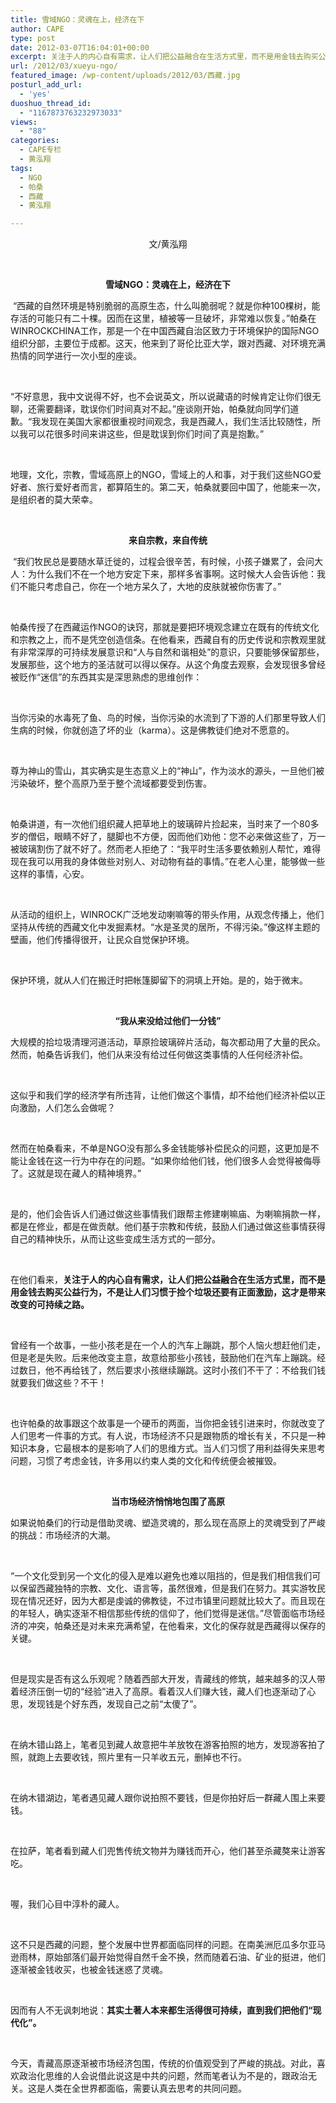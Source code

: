 ```yaml
---
title: 雪域NGO：灵魂在上，经济在下
author: CAPE
type: post
date: 2012-03-07T16:04:01+00:00
excerpt: 关注于人的内心自有需求，让人们把公益融合在生活方式里，而不是用金钱去购买公益行为，不是让人们习惯于捡个垃圾还要有正面激励，这才是带来改变的可持续之路。
url: /2012/03/xueyu-ngo/
featured_image: /wp-content/uploads/2012/03/西藏.jpg
posturl_add_url:
  - 'yes'
duoshuo_thread_id:
  - "1167873763232973033"
views:
  - "88"
categories:
  - CAPE专栏
  - 黄泓翔
tags:
  - NGO
  - 帕桑
  - 西藏
  - 黄泓翔

---
```

<p align="center">
  文/黄泓翔
</p>

&nbsp;

<p align="center">
  <strong>雪域</strong><strong>NGO</strong><strong>：灵魂在上，经济在下</strong>
</p>

<p align="left">
   “西藏的自然环境是特别脆弱的高原生态，什么叫脆弱呢？就是你种100棵树，能存活的可能只有二十棵。因而在这里，植被等一旦破坏，非常难以恢复。”帕桑在WINROCKCHINA工作，那是一个在中国西藏自治区致力于环境保护的国际NGO组织分部，主要位于成都。这天，他来到了哥伦比亚大学，跟对西藏、对环境充满热情的同学进行一次小型的座谈。
</p>

&nbsp;

<p align="left">
  “不好意思，我中文说得不好，也不会说英文，所以说藏语的时候肯定让你们很无聊，还需要翻译，耽误你们时间真对不起。”座谈刚开始，帕桑就向同学们道歉。“我发现在美国大家都很重视时间观念，我是西藏人，我们生活比较随性，所以我可以花很多时间来讲这些，但是耽误到你们时间了真是抱歉。”
</p>

&nbsp;

<p align="left">
  地理，文化，宗教，雪域高原上的NGO，雪域上的人和事，对于我们这些NGO爱好者、旅行爱好者而言，都算陌生的。第二天，帕桑就要回中国了，他能来一次，是组织者的莫大荣幸。
</p>

&nbsp;

<p align="center">
  <strong>来自宗教，来自传统</strong>
</p>

<p align="left">
   “我们牧民总是要随水草迁徙的，过程会很辛苦，有时候，小孩子嫌累了，会问大人：为什么我们不在一个地方安定下来，那样多省事啊。这时候大人会告诉他：我们不能只考虑自己，你在一个地方呆久了，大地的皮肤就被你伤害了。”
</p>

&nbsp;

<p align="left">
  帕桑传授了在西藏运作NGO的诀窍，那就是要把环境观念建立在既有的传统文化和宗教之上，而不是凭空创造信条。在他看来，西藏自有的历史传说和宗教观里就有非常深厚的可持续发展意识和“人与自然和谐相处”的意识，只要能够保留那些，发展那些，这个地方的圣洁就可以得以保存。从这个角度去观察，会发现很多曾经被贬作“迷信”的东西其实是深思熟虑的思维创作：
</p>

&nbsp;

<p align="left">
  当你污染的水毒死了鱼、鸟的时候，当你污染的水流到了下游的人们那里导致人们生病的时候，你就创造了坏的业（karma）。这是佛教徒们绝对不愿意的。
</p>

&nbsp;

<p align="left">
  尊为神山的雪山，其实确实是生态意义上的“神山”，作为淡水的源头，一旦他们被污染破坏，整个高原乃至于整个流域都要受到伤害。
</p>

&nbsp;

<p align="left">
  帕桑讲道，有一次他们组织藏人把草地上的玻璃碎片捡起来，当时来了一个80多岁的僧侣，眼睛不好了，腿脚也不方便，因而他们劝他：您不必来做这些了，万一被玻璃割伤了就不好了。然而老人拒绝了：“我平时生活多要依赖别人帮忙，难得现在我可以用我的身体做些对别人、对动物有益的事情。”在老人心里，能够做一些这样的事情，心安。
</p>

&nbsp;

<p align="left">
  从活动的组织上，WINROCK广泛地发动喇嘛等的带头作用，从观念传播上，他们坚持从传统的西藏文化中发掘素材。“水是圣灵的居所，不得污染。”像这样主题的壁画，他们传播得很开，让民众自觉保护环境。
</p>

&nbsp;

<p align="left">
  保护环境，就从人们在搬迁时把帐篷脚留下的洞填上开始。是的，始于微末。
</p>

&nbsp;

<p align="center">
  <strong>“</strong><strong>我从来没给过他们一分钱</strong><strong>”</strong>
</p>

<p align="left">
  大规模的拾垃圾清理河道活动，草原捡玻璃碎片活动，每次都动用了大量的民众。然而，帕桑告诉我们，他们从来没有给过任何做这类事情的人任何经济补偿。
</p>

&nbsp;

<p align="left">
  这似乎和我们学的经济学有所违背，让他们做这个事情，却不给他们经济补偿以正向激励，人们怎么会做呢？
</p>

&nbsp;

<p align="left">
  然而在帕桑看来，不单是NGO没有那么多金钱能够补偿民众的问题，这更加是不能让金钱在这一行为中存在的问题。“如果你给他们钱，他们很多人会觉得被侮辱了。这就是现在藏人的精神境界。”
</p>

&nbsp;

<p align="left">
  是的，他们会告诉人们通过做这些事情我们跟帮主修建喇嘛庙、为喇嘛捐款一样，都是在修业，都是在做贡献。他们基于宗教和传统，鼓励人们通过做这些事情获得自己的精神快乐，从而让这些变成生活方式的一部分。
</p>

&nbsp;

<p align="left">
  在他们看来，<strong>关注于人的内心自有需求，让人们把公益融合在生活方式里，而不是用金钱去购买公益行为，不是让人们习惯于捡个垃圾还要有正面激励，这才是带来改变的可持续之路。</strong>
</p>

&nbsp;

<p align="left">
  曾经有一个故事，一些小孩老是在一个人的汽车上蹦跳，那个人恼火想赶他们走，但是老是失败。后来他改变主意，故意给那些小孩钱，鼓励他们在汽车上蹦跳。经过数日，他不再给钱了，然后要求小孩继续蹦跳。这时小孩们不干了：不给我们钱就要我们做这些？不干！
</p>

&nbsp;

<p align="left">
  也许帕桑的故事跟这个故事是一个硬币的两面，当你把金钱引进来时，你就改变了人们思考一件事的方式。有人说，市场经济不只是跟物质的增长有关，不只是一种知识本身，它最根本的是影响了人们的思维方式。当人们习惯了用利益得失来思考问题，习惯了考虑金钱，许多用以约束人类的文化和传统便会被摧毁。
</p>

&nbsp;

<p align="center">
  <strong>当市场经济悄悄地包围了高原</strong>
</p>

<p align="left">
  如果说帕桑们的行动是借助灵魂、塑造灵魂的，那么现在高原上的灵魂受到了严峻的挑战：市场经济的大潮。
</p>

&nbsp;

<p align="left">
  “一个文化受到另一个文化的侵入是难以避免也难以阻挡的，但是我们相信我们可以保留西藏独特的宗教、文化、语言等，虽然很难，但是我们在努力。其实游牧民现在情况还好，因为大都是虔诚的佛教徒，不过市镇里问题就比较大了。而且现在的年轻人，确实逐渐不相信那些传统的信仰了，他们觉得是迷信。”尽管面临市场经济的冲突，帕桑还是对未来充满希望，在他看来，文化的保存就是西藏得以保存的关键。
</p>

&nbsp;

<p align="left">
  但是现实是否有这么乐观呢？随着西部大开发，青藏线的修筑，越来越多的汉人带着经济压倒一切的“经验”进入了高原。看着汉人们赚大钱，藏人们也逐渐动了心思，发现钱是个好东西，发现自己之前“太傻了”。
</p>

&nbsp;

<p align="left">
  在纳木错山路上，笔者见到藏人故意把牛羊放牧在游客拍照的地方，发现游客拍了照，就跑上去要收钱，照片里有一只羊收五元，删掉也不行。
</p>

&nbsp;

<p align="left">
  在纳木错湖边，笔者遇见藏人跟你说拍照不要钱，但是你拍好后一群藏人围上来要钱。
</p>

&nbsp;

<p align="left">
  在拉萨，笔者看到藏人们兜售传统文物并为赚钱而开心，他们甚至杀藏獒来让游客吃。
</p>

&nbsp;

<p align="left">
  喔，我们心目中淳朴的藏人。
</p>

&nbsp;

<p align="left">
  这不只是西藏的问题，整个发展中世界都面临同样的问题。在南美洲厄瓜多尔亚马逊雨林，原始部落们最开始觉得自然千金不换，然而随着石油、矿业的挺进，他们逐渐被金钱收买，也被金钱迷惑了灵魂。
</p>

&nbsp;

<p align="left">
  因而有人不无讽刺地说：<strong>其实土著人本来都生活得很可持续，直到我们把他们“现代化”。</strong>
</p>

&nbsp;

<p align="left">
  今天，青藏高原逐渐被市场经济包围，传统的价值观受到了严峻的挑战。对此，喜欢政治化思维的人会说借此说这是中共的问题，然而笔者认为不是的，跟政治无关。这是人类在全世界都面临，需要认真去思考的共同问题。
</p>

<p align="left">
  <p>
    &nbsp;
  </p>